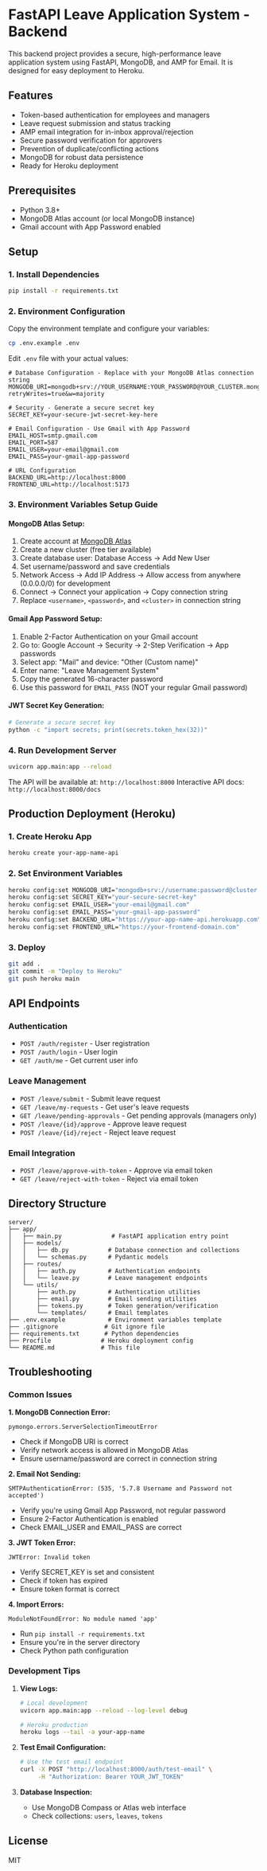 # FastAPI Leave Application System - Backend

This backend project provides a secure, high-performance leave application system using FastAPI, MongoDB, and AMP for Email. It is designed for easy deployment to Heroku.

## Features
- Token-based authentication for employees and managers
- Leave request submission and status tracking
- AMP email integration for in-inbox approval/rejection
- Secure password verification for approvers
- Prevention of duplicate/conflicting actions
- MongoDB for robust data persistence
- Ready for Heroku deployment

## Prerequisites
- Python 3.8+
- MongoDB Atlas account (or local MongoDB instance)
- Gmail account with App Password enabled

## Setup

### 1. Install Dependencies
```bash
pip install -r requirements.txt
```

### 2. Environment Configuration
Copy the environment template and configure your variables:
```bash
cp .env.example .env
```

Edit `.env` file with your actual values:
```env
# Database Configuration - Replace with your MongoDB Atlas connection string
MONGODB_URI=mongodb+srv://YOUR_USERNAME:YOUR_PASSWORD@YOUR_CLUSTER.mongodb.net/leaveapproval?retryWrites=true&w=majority

# Security - Generate a secure secret key
SECRET_KEY=your-secure-jwt-secret-key-here

# Email Configuration - Use Gmail with App Password
EMAIL_HOST=smtp.gmail.com
EMAIL_PORT=587
EMAIL_USER=your-email@gmail.com
EMAIL_PASS=your-gmail-app-password

# URL Configuration
BACKEND_URL=http://localhost:8000
FRONTEND_URL=http://localhost:5173
```

### 3. Environment Variables Setup Guide

#### MongoDB Atlas Setup:
1. Create account at [MongoDB Atlas](https://www.mongodb.com/atlas)
2. Create a new cluster (free tier available)
3. Create database user: Database Access → Add New User
4. Set username/password and save credentials
5. Network Access → Add IP Address → Allow access from anywhere (0.0.0.0/0) for development
6. Connect → Connect your application → Copy connection string
7. Replace `<username>`, `<password>`, and `<cluster>` in connection string

#### Gmail App Password Setup:
1. Enable 2-Factor Authentication on your Gmail account
2. Go to: Google Account → Security → 2-Step Verification → App passwords
3. Select app: "Mail" and device: "Other (Custom name)"
4. Enter name: "Leave Management System"
5. Copy the generated 16-character password
6. Use this password for `EMAIL_PASS` (NOT your regular Gmail password)

#### JWT Secret Key Generation:
```bash
# Generate a secure secret key
python -c "import secrets; print(secrets.token_hex(32))"
```

### 4. Run Development Server
```bash
uvicorn app.main:app --reload
```

The API will be available at: `http://localhost:8000`
Interactive API docs: `http://localhost:8000/docs`

## Production Deployment (Heroku)

### 1. Create Heroku App
```bash
heroku create your-app-name-api
```

### 2. Set Environment Variables
```bash
heroku config:set MONGODB_URI="mongodb+srv://username:password@cluster.mongodb.net/leaveapproval?retryWrites=true&w=majority"
heroku config:set SECRET_KEY="your-secure-secret-key"
heroku config:set EMAIL_USER="your-email@gmail.com"
heroku config:set EMAIL_PASS="your-gmail-app-password"
heroku config:set BACKEND_URL="https://your-app-name-api.herokuapp.com"
heroku config:set FRONTEND_URL="https://your-frontend-domain.com"
```

### 3. Deploy
```bash
git add .
git commit -m "Deploy to Heroku"
git push heroku main
```

## API Endpoints

### Authentication
- `POST /auth/register` - User registration
- `POST /auth/login` - User login
- `GET /auth/me` - Get current user info

### Leave Management
- `POST /leave/submit` - Submit leave request
- `GET /leave/my-requests` - Get user's leave requests
- `GET /leave/pending-approvals` - Get pending approvals (managers only)
- `POST /leave/{id}/approve` - Approve leave request
- `POST /leave/{id}/reject` - Reject leave request

### Email Integration
- `POST /leave/approve-with-token` - Approve via email token
- `GET /leave/reject-with-token` - Reject via email token

## Directory Structure
```
server/
├── app/
│   ├── main.py              # FastAPI application entry point
│   ├── models/
│   │   ├── db.py           # Database connection and collections
│   │   └── schemas.py      # Pydantic models
│   ├── routes/
│   │   ├── auth.py         # Authentication endpoints
│   │   └── leave.py        # Leave management endpoints
│   └── utils/
│       ├── auth.py         # Authentication utilities
│       ├── email.py        # Email sending utilities
│       ├── tokens.py       # Token generation/verification
│       └── templates/      # Email templates
├── .env.example            # Environment variables template
├── .gitignore             # Git ignore file
├── requirements.txt       # Python dependencies
├── Procfile              # Heroku deployment config
└── README.md             # This file
```

## Troubleshooting

### Common Issues

**1. MongoDB Connection Error:**
```
pymongo.errors.ServerSelectionTimeoutError
```
- Check if MongoDB URI is correct
- Verify network access is allowed in MongoDB Atlas
- Ensure username/password are correct in connection string

**2. Email Not Sending:**
```
SMTPAuthenticationError: (535, '5.7.8 Username and Password not accepted')
```
- Verify you're using Gmail App Password, not regular password
- Ensure 2-Factor Authentication is enabled
- Check EMAIL_USER and EMAIL_PASS are correct

**3. JWT Token Error:**
```
JWTError: Invalid token
```
- Verify SECRET_KEY is set and consistent
- Check if token has expired
- Ensure token format is correct

**4. Import Errors:**
```
ModuleNotFoundError: No module named 'app'
```
- Run `pip install -r requirements.txt`
- Ensure you're in the server directory
- Check Python path configuration

### Development Tips

1. **View Logs:**
   ```bash
   # Local development
   uvicorn app.main:app --reload --log-level debug
   
   # Heroku production
   heroku logs --tail -a your-app-name
   ```

2. **Test Email Configuration:**
   ```bash
   # Use the test email endpoint
   curl -X POST "http://localhost:8000/auth/test-email" \
        -H "Authorization: Bearer YOUR_JWT_TOKEN"
   ```

3. **Database Inspection:**
   - Use MongoDB Compass or Atlas web interface
   - Check collections: `users`, `leaves`, `tokens`

## License
MIT
